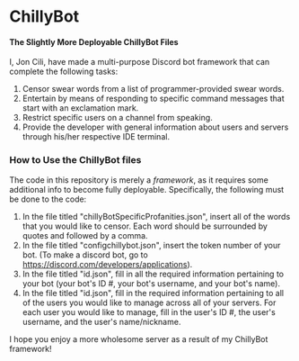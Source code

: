 # ChillyBot
#### The Slightly More Deployable ChillyBot Files

I, Jon Cili, have made a multi-purpose Discord bot framework that can complete the following tasks:
1. Censor swear words from a list of programmer-provided swear words.
2. Entertain by means of responding to specific command messages that start with an exclamation mark.
3. Restrict specific users on a channel from speaking.
4. Provide the developer with general information about users and servers through his/her respective IDE terminal.

### How to Use the ChillyBot files
The code in this repository is merely a *framework*, as it requires some additional info to become fully deployable. Specifically, the following must be done to the code:
1. In the file titled "chillyBotSpecificProfanities.json", insert all of the words that you would like to censor. Each word should be surrounded by quotes and followed by a comma.
2. In the file titled "configchillybot.json", insert the token number of your bot. (To make a discord bot, go to https://discord.com/developers/applications).
3. In the file titled "id.json", fill in all the required information pertaining to your bot (your bot's ID #, your bot's username, and your bot's name).
4. In the file titled "id.json", fill in the required information pertaining to all of the users you would like to manage across all of your servers. For each user you would like to manage, fill in the user's ID #, the user's username, and the user's name/nickname.

I hope you enjoy a more wholesome server as a result of my ChillyBot framework!
